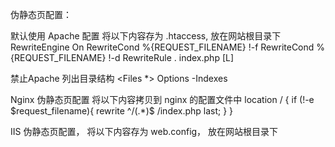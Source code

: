 

伪静态页配置：

默认使用 Apache 配置
将以下内容存为 .htaccess, 放在网站根目录下
RewriteEngine On
RewriteCond %{REQUEST_FILENAME} !-f
RewriteCond %{REQUEST_FILENAME} !-d
RewriteRule . index.php [L]

禁止Apache 列出目录结构
<Files *>
Options -Indexes
</Files>


Nginx 伪静态页配置
将以下内容拷贝到 nginx 的配置文件中
location / {
    if (!-e $request_filename){
        rewrite ^/(.*)$ /index.php last;
    }
}


IIS 伪静态页配置，
将以下内容存为 web.config， 放在网站根目录下
<?xml version="1.0" encoding="UTF-8"?>
<configuration>
  <system.webServer>
    <rewrite>
      <rules>
			<rule name="Main Rule" stopProcessing="true">
				<match url=".*" />
				<conditions logicalGrouping="MatchAll" trackAllCaptures="false">
					<add input="{REQUEST_FILENAME}" matchType="IsFile" negate="true" />
					<add input="{REQUEST_FILENAME}" matchType="IsDirectory" negate="true" />
				</conditions>
				<action type="Rewrite" url="index.php/{R:0}" />
			</rule>
			<rule name="BE" patternSyntax="Wildcard">
				<match url="*" />
				<conditions logicalGrouping="MatchAll" trackAllCaptures="false">
					<add input="{REQUEST_FILENAME}" matchType="IsFile" negate="true" />
					<add input="{REQUEST_FILENAME}" matchType="IsDirectory" negate="true" />
				</conditions>
				<action type="Rewrite" url="index.php" />
			</rule>
		</rules>
    </rewrite>
  </system.webServer>
</configuration>